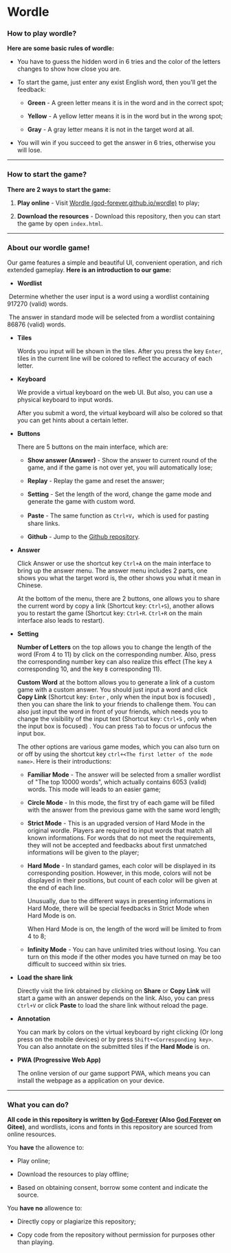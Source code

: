 # Wordle

### How to play wordle?

**Here are some basic rules of wordle:**

- You have to guess the hidden word in 6 tries and the color of the letters changes to show how close you are.

- To start the game, just enter any exist English word, then you'll get the feedback:

  - **Green** - A green letter means it is in the word and in the correct spot;

  - **Yellow** - A yellow letter means it is in the word but in the wrong spot;

  - **Gray** - A gray letter means it is not in the target word at all.

- You will win if you succeed to get the answer in 6 tries, otherwise you will lose.

---

### How to start the game?

**There are 2 ways to start the game:**

1. **Play online** - Visit [Wordle (god-forever.github.io/wordle)](https://god-forever.github.io/wordle/) to play;

2. **Download the resources** - Download this repository, then you can start the game by open `index.html`.

---

### About our wordle game!

Our game features a simple and beautiful UI, convenient operation, and rich extended gameplay. **Here is an introduction to our game:**

- **Wordlist**

​ Determine whether the user input is a word using a wordlist containing 917270 (valid) words.

​ The answer in standard mode will be selected from a wordlist containing 86876 (valid) words.

- **Tiles**

  Words you input will be shown in the tiles. After you press the key `Enter`, tiles in the current line will be colored to reflect the accuracy of each letter.

- **Keyboard**

  We provide a virtual keyboard on the web UI. But also, you can use a physical keyboard to input words.

  After you submit a word, the virtual keyboard will also be colored so that you can get hints about a certain letter.

- **Buttons**

  There are 5 buttons on the main interface, which are:

  - **Show answer (Answer)** - Show the answer to current round of the game, and if the game is not over yet, you will automatically lose;

  - **Replay** - Replay the game and reset the answer;

  - **Setting** - Set the length of the word, change the game mode and generate the game with custom word.

  - **Paste** - The same function as `Ctrl+V`，which is used for pasting share links.

  - **Github** - Jump to the [Github repository](https://github.com/God-Forever/wordle).

- **Answer**

  Click Answer or use the shortcut key `Ctrl+A` on the main interface to bring up the answer menu. The answer menu includes 2 parts, one shows you what the target word is, the other shows you what it mean in Chinese.

  At the bottom of the menu, there are 2 buttons, one allows you to share the current word by copy a link (Shortcut key: `Ctrl+S`), another allows you to restart the game (Shortcut key: `Ctrl+R`. `Ctrl+R` on the main interface also leads to restart).

- **Setting**

  **Number of Letters** on the top allows you to change the length of the word (From 4 to 11) by click on the corresponding number. Also, press the corresponding number key can also realize this effect (The key `A` corresponding 10, and the key `B` corresponding 11).

  **Custom Word** at the bottom allows you to generate a link of a custom game with a custom answer. You should just input a word and click **Copy Link** (Shortcut key: `Enter` , only when the input box is focused) , then you can share the link to your friends to challenge them. You can also just input the word in front of your friends, which needs you to change the visibility of the input text (Shortcut key: `Ctrl+S` , only when the input box is focused) . You can press `Tab` to focus or unfocus the input box.

  The other options are various game modes, which you can also turn on or off by using the shortcut key `ctrl+<The first letter of the mode name>`. Here is their introductions:

  - **Familiar Mode** - The answer will be selected from a smaller wordlist of "The top 10000 words", which actually contains 6053 (valid) words. This mode will leads to an easier game;

  - **Circle Mode** - In this mode, the first try of each game will be filled with the answer from the previous game with the same word length;

  - **Strict Mode** - This is an upgraded version of Hard Mode in the original wordle. Players are required to input words that match all known informations. For words that do not meet the requirements, they will not be accepted and feedbacks about first unmatched informations will be given to the player;

  - **Hard Mode** - In standard games, each color will be displayed in its corresponding position. However, in this mode, colors will not be displayed in their positions, but count of each color will be given at the end of each line.

    Unusually, due to the different ways in presenting informations in Hard Mode, there will be special feedbacks in Strict Mode when Hard Mode is on.

    When Hard Mode is on, the length of the word will be limited to from 4 to 8;

  - **Infinity Mode** - You can have unlimited tries without losing. You can turn on this mode if the other modes you have turned on may be too difficult to succeed within six tries.

- **Load the share link**

  Directly visit the link obtained by clicking on **Share** or **Copy Link** will start a game with an answer depends on the link. Also, you can press `Ctrl+V` or click **Paste** to load the share link without reload the page.

- **Annotation**

  You can mark by colors on the virtual keyboard by right clicking (Or long press on the mobile devices) or by press `Shift+<Corresponding key>`. You can also annotate on the submitted tiles if the **Hard Mode** is on.

- **PWA (Progressive Web App)**

  The online version of our game support PWA, which means you can install the webpage as a application on your device.

---

### What you can do?

**All code in this repository is written by [God-Forever](https://github.com/God-Forever) (Also [God Forever](https://gitee.com/GodForever) on Gitee)**, and wordlists, icons and fonts in this repository are sourced from online resources.

You **have** the allowence to:

- Play online;

- Download the resources to play offline;

- Based on obtaining consent, borrow some content and indicate the source.

You **have no** allowence to:

- Directly copy or plagiarize this repository;

- Copy code from the repository without permission for purposes other than playing.
